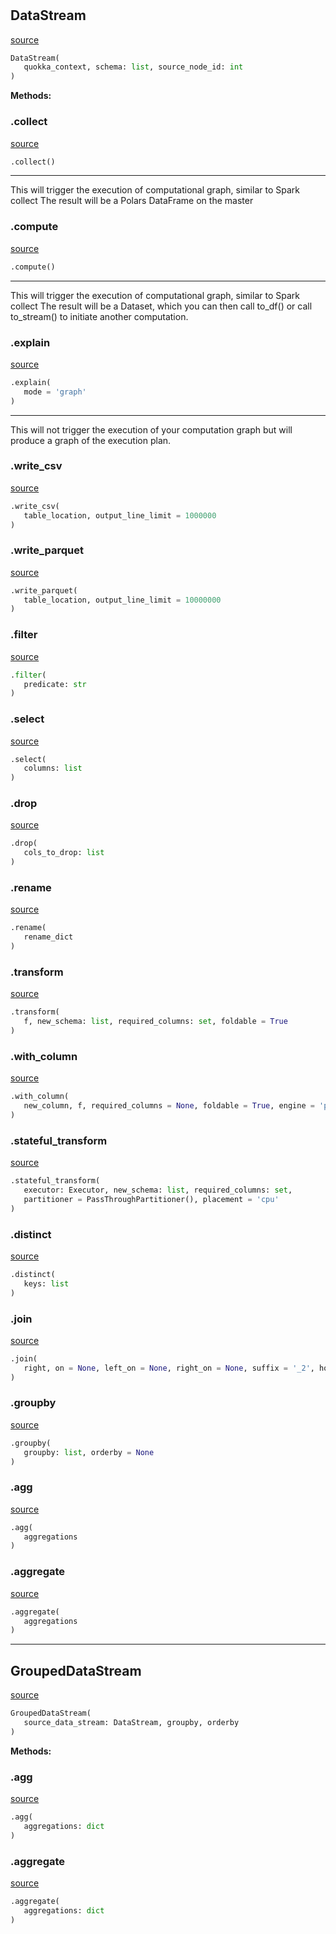 #


## DataStream
[source](https://github.com/blob/master/datastream.py/#L11)
```python 
DataStream(
   quokka_context, schema: list, source_node_id: int
)
```




**Methods:**


### .collect
[source](https://github.com/blob/master/datastream.py/#L17)
```python
.collect()
```

---
This will trigger the execution of computational graph, similar to Spark collect
The result will be a Polars DataFrame on the master

### .compute
[source](https://github.com/blob/master/datastream.py/#L25)
```python
.compute()
```

---
This will trigger the execution of computational graph, similar to Spark collect
The result will be a Dataset, which you can then call to_df() or call to_stream() to initiate another computation.

### .explain
[source](https://github.com/blob/master/datastream.py/#L33)
```python
.explain(
   mode = 'graph'
)
```

---
This will not trigger the execution of your computation graph but will produce a graph of the execution plan.

### .write_csv
[source](https://github.com/blob/master/datastream.py/#L40)
```python
.write_csv(
   table_location, output_line_limit = 1000000
)
```


### .write_parquet
[source](https://github.com/blob/master/datastream.py/#L76)
```python
.write_parquet(
   table_location, output_line_limit = 10000000
)
```


### .filter
[source](https://github.com/blob/master/datastream.py/#L110)
```python
.filter(
   predicate: str
)
```


### .select
[source](https://github.com/blob/master/datastream.py/#L123)
```python
.select(
   columns: list
)
```


### .drop
[source](https://github.com/blob/master/datastream.py/#L137)
```python
.drop(
   cols_to_drop: list
)
```


### .rename
[source](https://github.com/blob/master/datastream.py/#L143)
```python
.rename(
   rename_dict
)
```


### .transform
[source](https://github.com/blob/master/datastream.py/#L187)
```python
.transform(
   f, new_schema: list, required_columns: set, foldable = True
)
```


### .with_column
[source](https://github.com/blob/master/datastream.py/#L215)
```python
.with_column(
   new_column, f, required_columns = None, foldable = True, engine = 'polars'
)
```


### .stateful_transform
[source](https://github.com/blob/master/datastream.py/#L248)
```python
.stateful_transform(
   executor: Executor, new_schema: list, required_columns: set,
   partitioner = PassThroughPartitioner(), placement = 'cpu'
)
```


### .distinct
[source](https://github.com/blob/master/datastream.py/#L281)
```python
.distinct(
   keys: list
)
```


### .join
[source](https://github.com/blob/master/datastream.py/#L305)
```python
.join(
   right, on = None, left_on = None, right_on = None, suffix = '_2', how = 'inner'
)
```


### .groupby
[source](https://github.com/blob/master/datastream.py/#L369)
```python
.groupby(
   groupby: list, orderby = None
)
```


### .agg
[source](https://github.com/blob/master/datastream.py/#L493)
```python
.agg(
   aggregations
)
```


### .aggregate
[source](https://github.com/blob/master/datastream.py/#L496)
```python
.aggregate(
   aggregations
)
```


----


## GroupedDataStream
[source](https://github.com/blob/master/datastream.py/#L500)
```python 
GroupedDataStream(
   source_data_stream: DataStream, groupby, orderby
)
```




**Methods:**


### .agg
[source](https://github.com/blob/master/datastream.py/#L511)
```python
.agg(
   aggregations: dict
)
```


### .aggregate
[source](https://github.com/blob/master/datastream.py/#L518)
```python
.aggregate(
   aggregations: dict
)
```

